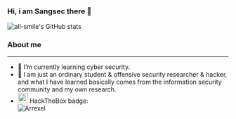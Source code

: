 ### Hi, i am Sangsec there 👋

<!--
**javelin266/javelin266** is a ✨ _special_ ✨ repository because its `README.md` (this file) appears on your GitHub profile.

Here are some ideas to get you started:

- 🔭 I’m currently working on ...
- 🌱 I’m currently learning ...
- 👯 I’m looking to collaborate on ...
- 🤔 I’m looking for help with ...
- 💬 Ask me about ...
- 📫 How to reach me: ...
- 😄 Pronouns: ...
- ⚡ Fun fact: ...
-->

![all-smile's GitHub stats](https://github-readme-stats.vercel.app/api?username=javelin266&show_icons=true&theme=tokyonight)

### About me
----
- 🌱 I’m currently learning cyber security.
- 🌱 I am just an ordinary student & offensive security researcher & hacker, and what I have learned basically comes from the information security community and my own research.
- <img src="https://app.hackthebox.com/images/HTB-favicon/favicon.ico" width=23 heigh=23 /> HackTheBox badge:  
  ![Arrexel](https://www.hackthebox.com/badge/image/1208967)





